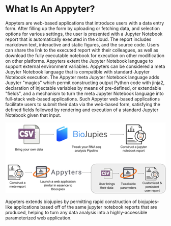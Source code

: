 # What Is An Appyter?

Appyters are web-based applications that introduce users with a data entry form. After filling up the form by uploading or fetching data, and selection options for various settings, the user is presented with a Jupyter Notebook report that is automatically executed in the cloud. The report includes markdown text, interactive and static figures, and the source code. Users can share the link to the executed report with their colleagues, as well as download the fully executable notebook for execution on other modification on other platforms. Appyters extent the Jupyter Notebook language to support external environment variables. Appyters can be considered a meta Jupyter Notebook language that is compatible with standard Jupyter Notebook execution. The Appyter meta Jupyter Notebook language adds Jupyter "magics" which permit constructing output Python code with jinja2, declaration of injectable variables by means of pre-defined, or extendable "fields", and a mechanism to turn the meta Jupyter Notebook language into full-stack web-based applications. Such Appyter web-based applications facilitate users to submit their data via the web-based form, satisfying the defined fields followed by rendering and execution of a standard Jupyter Notebook given that input.

<img class="img-fluid w-100 m-2 mb-4" src="../images/what-is-an-appyter-figure.svg" />

Appyters extends biojupies by permitting rapid construction of biojupies-like applications based off of the same jupyter notebook reports that are produced, helping to turn any data analysis into a highly-accessible parameterized web application.
